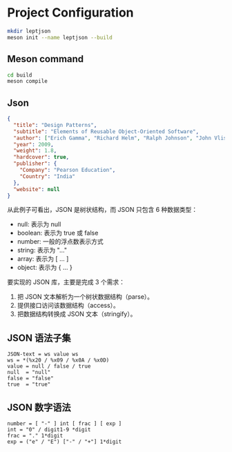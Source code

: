 # Project Configuration

```bash
mkdir leptjson
meson init --name leptjson --build
```

## Meson command

```bash
cd build
meson compile
```

## Json

```json
{
  "title": "Design Patterns",
  "subtitle": "Elements of Reusable Object-Oriented Software",
  "author": ["Erich Gamma", "Richard Helm", "Ralph Johnson", "John Vlissides"],
  "year": 2009,
  "weight": 1.8,
  "hardcover": true,
  "publisher": {
    "Company": "Pearson Education",
    "Country": "India"
  },
  "website": null
}
```

从此例子可看出，JSON 是树状结构，而 JSON 只包含 6 种数据类型：

- null: 表示为 null
- boolean: 表示为 true 或 false
- number: 一般的浮点数表示方式
- string: 表示为 "..."
- array: 表示为 [ ... ]
- object: 表示为 { ... }

要实现的 JSON 库，主要是完成 3 个需求：

1. 把 JSON 文本解析为一个树状数据结构（parse）。
2. 提供接口访问该数据结构（access）。
3. 把数据结构转换成 JSON 文本（stringify）。

## JSON 语法子集

```
JSON-text = ws value ws
ws = *(%x20 / %x09 / %x0A / %x0D)
value = null / false / true
null  = "null"
false = "false"
true  = "true"
```
## JSON 数字语法

```
number = [ "-" ] int [ frac ] [ exp ]
int = "0" / digit1-9 *digit
frac = "." 1*digit
exp = ("e" / "E") ["-" / "+"] 1*digit
```
